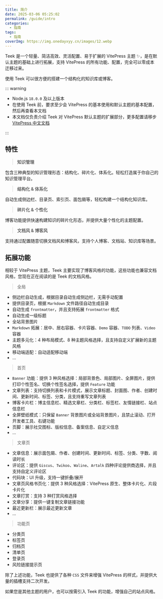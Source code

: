 ```yaml
---
title: 简介
date: 2025-03-06 05:25:02
permalink: /guide/intro
categories:
  - 指南
tags:
  - 指南
coverImg: https://img.onedayxyy.cn/images/12.webp
---
```


Teek 是一个轻量、简洁高效、灵活配置、易于扩展的 VitePress 主题 ✨，是在默认主题的基础上进行拓展，支持 VitePress 的所有功能、配置，完全可以零成本迁移过来。

使用 Teek 可以很方便的搭建一个结构化的知识库或博客。

::: warning

- Node.js `18.0.0` 及以上版本
- 在使用 Teek 前，要求至少会 VitePress 的基本使用和默认主题的基本配置，然后再查看本文档
- 本文档仅负责介绍 Teek 对 VitePress 默认主题的扩展部分，更多配置请移步 [VitePress 中文文档](https://vitepress.dev/zh/)

:::

## 特性

> **知识管理**

包含三种典型的知识管理形态：结构化、碎片化、体系化。轻松打造属于你自己的知识管理平台。

> **结构化 & 体系化**

自动生成侧边栏、目录页、索引页、面包屑等，轻松构建一个结构化知识库。

> **碎片化 & 个性化**

博客功能提供快速构建知识的碎片化形态，并提供大量个性化的主题配置。

> **文档风 & 博客风**

支持通过配置随意切换文档风和博客风，支持个人博客、文档站、知识库等场景。

## 拓展功能

相较于 VitePress 主题，Teek 主要实现了博客风格的功能，这些功能也兼容文档风格，您现在正在阅读的是 Teek 的文档风格。

> 全局

- 侧边栏自动生成，根据目录自动生成侧边栏，无需手动配置
- 提供目录页，根据 `Markdown` 文件路径自动生成目录
- 自动生成 `frontmatter`，并且支持拓展 `frontmatter` 格式
- 自动生成一级标题
- 全站背景图片
- `Markdown` 拓展：居中、居右容器、卡片容器、`Demo` 容器、`TODO` 列表、`Video` 容器
- 主题多元化：4 种布局模式、8 种主题风格选择，且支持自定义扩展新的主题风格
- 移动端适配：自动适配移动端
- ...

> 首页

- `Banner` 功能：提供 3 种风格选择：局部背景色、局部图片、全屏图片，提供打印个性签名、切换个性签名选择，提供 `Feature` 功能
- 文章列表：支持切换列表和卡片模式，展示文章标题、封面图、作者、创建时间、更新时间、标签、分类，且支持重写文章列表
- 博客卡片栏：博主信息栏、精选文章栏、分类栏、标签栏、友情链接栏、站点信息栏
- 全屏壁纸模式：只保留 `Banner` 背景图片或全站背景图片，且禁止滚动、打开开发者工具、右键功能
- 页脚：展示社交图标、版权信息、备案信息、自定义信息
- ...

> 文章页

- 文章信息：展示面包屑、作者、创建时间、更新时间、标签、分类、字数、阅读时长
- 评论区：提供 `Giscus`、`Twikoo`、`Waline`、`Artalk` 四种评论提供商选择，并且支持自定义评论区
- 代码块：UI 升级，支持一键折叠/展开
- 文章页风格书页化：提供 3 种风格选择：VitePress 原生、整体卡片化、片段卡片化
- 文章打赏：支持 3 种打赏风格选择
- 文章分享：提供一键复制文章链接功能
- 最近更新栏：展示最近更新文章
- ...

> 功能页

- 分类页
- 标签页
- 归档页
- 清单页
- 登录页
- 风险链接提示页

除了上述功能，Teek 也提供了各种 `CSS` 文件来增强 VitePress 的样式，并提供大量的插槽支持二次开发。

如果您是其他主题的用户，也可以按需引入 Teek 的功能，增强自己的站点风格。

